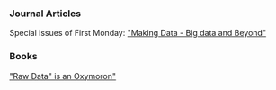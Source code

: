 ### Journal Articles
Special issues of First Monday: ["Making Data - Big data and Beyond"](https://journals.uic.edu/ojs/index.php/fm/issue/view/404/showToc)  

### Books
["Raw Data" is an Oxymoron"](https://mitpress.mit.edu/books/raw-data-oxymoron)
